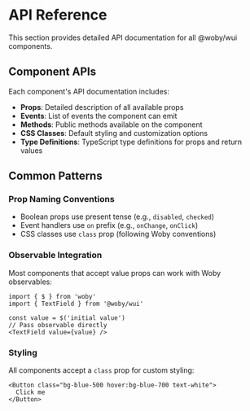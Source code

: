 # API Reference

This section provides detailed API documentation for all @woby/wui components.

## Component APIs

Each component's API documentation includes:

- **Props**: Detailed description of all available props
- **Events**: List of events the component can emit
- **Methods**: Public methods available on the component
- **CSS Classes**: Default styling and customization options
- **Type Definitions**: TypeScript type definitions for props and return values

## Common Patterns

### Prop Naming Conventions

- Boolean props use present tense (e.g., `disabled`, `checked`)
- Event handlers use `on` prefix (e.g., `onChange`, `onClick`)
- CSS classes use `class` prop (following Woby conventions)

### Observable Integration

Most components that accept value props can work with Woby observables:

```tsx
import { $ } from 'woby'
import { TextField } from '@woby/wui'

const value = $('initial value')
// Pass observable directly
<TextField value={value} />
```

### Styling

All components accept a `class` prop for custom styling:

```tsx
<Button class="bg-blue-500 hover:bg-blue-700 text-white">
  Click me
</Button>
```